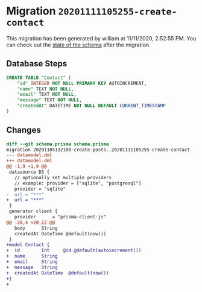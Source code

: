 # Migration `20201111105255-create-contact`

This migration has been generated by william at 11/11/2020, 2:52:55 PM.
You can check out the [state of the schema](./schema.prisma) after the migration.

## Database Steps

```sql
CREATE TABLE "Contact" (
    "id" INTEGER NOT NULL PRIMARY KEY AUTOINCREMENT,
    "name" TEXT NOT NULL,
    "email" TEXT NOT NULL,
    "message" TEXT NOT NULL,
    "createdAt" DATETIME NOT NULL DEFAULT CURRENT_TIMESTAMP
)
```

## Changes

```diff
diff --git schema.prisma schema.prisma
migration 20201105132100-create-posts..20201111105255-create-contact
--- datamodel.dml
+++ datamodel.dml
@@ -1,9 +1,9 @@
 datasource DS {
   // optionally set multiple providers
   // example: provider = ["sqlite", "postgresql"]
   provider = "sqlite"
-  url = "***"
+  url = "***"
 }
 generator client {
   provider      = "prisma-client-js"
@@ -20,4 +20,12 @@
   body      String
   createdAt DateTime @default(now())
 }
+model Contact {
+  id        Int     @id @default(autoincrement())
+  name      String
+  email     String
+  message   String
+  createdAt DateTime  @default(now())
+}
+
```


